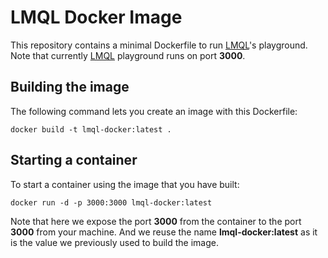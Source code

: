 # LMQL Docker Image
This repository contains a minimal Dockerfile to run [LMQL](https://github.com/eth-sri/lmql)'s playground. Note that currently [LMQL](https://github.com/eth-sri/lmql) playground runs on port **3000**.

## Building the image
The following command lets you create an image with this Dockerfile:
```
docker build -t lmql-docker:latest .
```
## Starting a container
To start a container using the image that you have built:
```
docker run -d -p 3000:3000 lmql-docker:latest
```

Note that here we expose the port **3000** from the container to the port **3000** from your machine. And we reuse the name **lmql-docker:latest**
as it is the value we previously used to build the image.